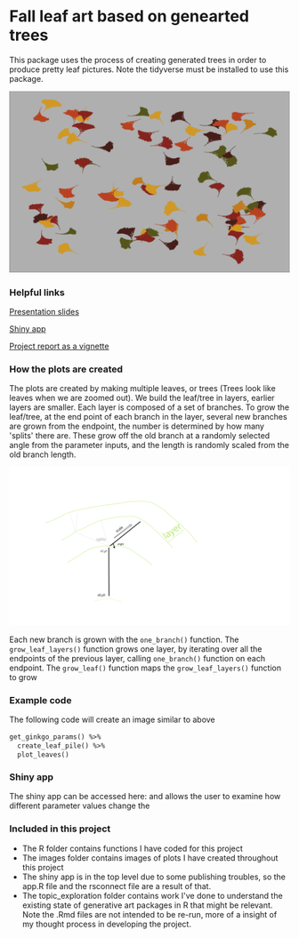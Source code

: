 # Fall leaf art based on genearted trees

This package uses the process of creating generated trees in order to produce pretty leaf pictures. Note the tidyverse must be installed to use this package. 

![Ginkgo plot](/images/default_ginkgo_plot.png)

### Helpful links 

[Presentation slides](/presentation/presentation_slides.html)

[Shiny app](https://emilypalmer.shinyapps.io/empalmer-project-leafart/)

[Project report as a vignette](doc/project-report-vignette.pdf)

### How the plots are created 

The plots are created by making multiple leaves, or trees (Trees look like leaves when we are zoomed out). We build the leaf/tree in layers, earlier layers are smaller. Each layer is composed of a set of branches. To grow the leaf/tree, at the end point of each branch in the layer, several new branches are grown from the endpoint, the number is determined by how many 'splits' there are. These grow off the old branch at a randomly selected angle from the parameter inputs, and the length is randomly scaled from the old branch length. 

![explanation](/images/leaf_explanation.png)

Each new branch is grown with the `one_branch()` function. The `grow_leaf_layers()` function grows one layer, by iterating over all the endpoints of the previous layer, calling `one_branch()` function on each endpoint. The `grow_leaf()` function maps the `grow_leaf_layers()` function to grow 

### Example code 

The following code will create an image similar to above 

```
get_ginkgo_params() %>% 
  create_leaf_pile() %>% 
  plot_leaves()
```

### Shiny app

The shiny app can be accessed here: and allows the user to examine how different parameter values change the 

### Included in this project

- The R folder contains functions I have coded for this project
- The images folder contains images of plots I have created throughout this project
- The shiny app is in the top level due to some publishing troubles, so the app.R file and the rsconnect file are a result of that. 
- The topic_exploration folder contains work I've done to understand the existing state of generative art packages in R that might be relevant. Note the .Rmd files are not intended to be re-run, more of a insight of my thought process in developing the project. 

